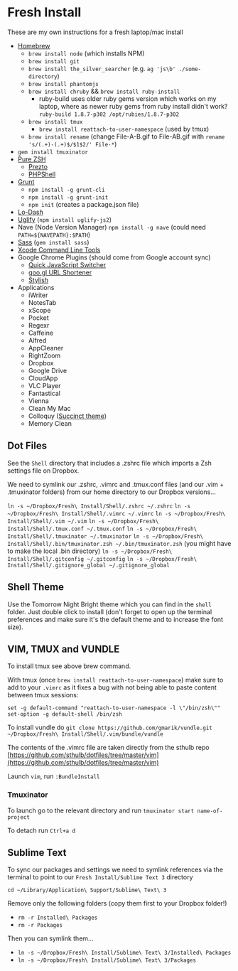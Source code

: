 # Fresh Install

These are my own instructions for a fresh laptop/mac install

- [Homebrew](http://mxcl.github.io/homebrew/)
	- `brew install node` (which installs NPM)
	- `brew install git`
	- `brew install the_silver_searcher` (e.g. `ag 'js\b' ./some-directory`)
	- `brew install phantomjs`
	- `brew install chruby` && `brew install ruby-install`
		- ruby-build uses older ruby gems version which works on my laptop, where as newer ruby gems from ruby install didn't work? `ruby-build 1.8.7-p302 /opt/rubies/1.8.7-p302`
	- `brew install tmux`
		- `brew install reattach-to-user-namespace` (used by tmux)
	- `brew install rename` (change File-A-B.gif to File-AB.gif with `rename 's/(.+)-(.+)$/$1$2/' File-*`)
- `gem install tmuxinator`
- [Pure ZSH](https://github.com/sindresorhus/pure)
	- [Prezto](https://github.com/sorin-ionescu/prezto)
	- [PHPShell](http://www.phpsh.org/)
- [Grunt](http://gruntjs.com/)
	- `npm install -g grunt-cli`
	- `npm install -g grunt-init`
	- `npm init` (creates a package.json file)
- [Lo-Dash](https://npmjs.org/package/lodash)
- [Uglify](https://npmjs.org/package/uglify-js2) (`npm install uglify-js2`)
- Nave (Node Version Manager) `npm install -g nave` (could need `PATH=${NAVEPATH}:$PATH`)
- [Sass](http://sass-lang.com/) (`gem install sass`)
- [Xcode Command Line Tools](http://connect.apple.com/)
- Google Chrome Plugins (should come from Google account sync)
	- [Quick JavaScript Switcher](https://t.co/ryLRETND)
	- [goo.gl URL Shortener](https://www.google.co.uk/url?sa=t&rct=j&q=&esrc=s&source=web&cd=2&cad=rja&ved=0CDcQFjAB&url=https%3A%2F%2Fchrome.google.com%2Fwebstore%2Fdetail%2Fgoogl-url-shortener%2Fiblijlcdoidgdpfknkckljiocdbnlagk%3Fhl%3Den&ei=tTDAUen3IImAOIOqgKgG&usg=AFQjCNEkUotK__kdeBXARBUc6WNTQ7rB3A&sig2=gTtTOryLRAYyLIiyL-84HQ&bvm=bv.47883778,d.ZWU)
	- [Stylish](https://www.google.co.uk/url?sa=t&rct=j&q=&esrc=s&source=web&cd=1&cad=rja&ved=0CC8QFjAA&url=https%3A%2F%2Fchrome.google.com%2Fwebstore%2Fdetail%2Fstylish%2Ffjnbnpbmkenffdnngjfgmeleoegfcffe%3Fhl%3Den&ei=BcAIUtODCIPQhAe4xIGwAg&usg=AFQjCNHqQ_jWum-eFNn9yAtVsdvLWn0fkw&bvm=bv.50500085,d.ZG4)
- Applications
	- iWriter
	- NotesTab
	- xScope
	- Pocket
	- Regexr
	- Caffeine
	- Alfred
	- AppCleaner
	- RightZoom
	- Dropbox
	- Google Drive
	- CloudApp
	- VLC Player
	- Fantastical
	- Vienna
	- Clean My Mac
	- Colloquy ([Succinct theme](https://github.com/JohnAlbin/succinct-for-colloquy))
	- Memory Clean

## Dot Files

See the `Shell` directory that includes a .zshrc file which imports a Zsh settings file on Dropbox.

We need to symlink our .zshrc, .vimrc and .tmux.conf files (and our .vim + .tmuxinator folders) from our home directory to our Dropbox versions...

`ln -s ~/Dropbox/Fresh\ Install/Shell/.zshrc ~/.zshrc`
`ln -s ~/Dropbox/Fresh\ Install/Shell/.vimrc ~/.vimrc`
`ln -s ~/Dropbox/Fresh\ Install/Shell/.vim ~/.vim`
`ln -s ~/Dropbox/Fresh\ Install/Shell/.tmux.conf ~/.tmux.conf`
`ln -s ~/Dropbox/Fresh\ Install/Shell/.tmuxinator ~/.tmuxinator`
`ln -s ~/Dropbox/Fresh\ Install/Shell/.bin/tmuxinator.zsh ~/.bin/tmuxinator.zsh` (you might have to make the local .bin directory)
`ln -s ~/Dropbox/Fresh\ Install/Shell/.gitconfig ~/.gitconfig`
`ln -s ~/Dropbox/Fresh\ Install/Shell/.gitignore_global ~/.gitignore_global`

## Shell Theme

Use the Tomorrow Night Bright theme which you can find in the `shell` folder. Just double click to install (don't forget to open up the terminal preferences and make sure it's the default theme and to increase the font size).

## VIM, TMUX and VUNDLE

To install tmux see above brew command.

With tmux (once `brew install reattach-to-user-namespace`) make sure to add to your `.vimrc` as it fixes a bug with not being able to paste content between tmux sessions:
```
set -g default-command "reattach-to-user-namespace -l \"/bin/zsh\""
set-option -g default-shell /bin/zsh
```

To install vundle do `git clone https://github.com/gmarik/vundle.git ~/Dropbox/Fresh\ Install/Shell/.vim/bundle/vundle`

The contents of the .vimrc file are taken directly from the sthulb repo [https://github.com/sthulb/dotfiles/tree/master/vim](https://github.com/sthulb/dotfiles/tree/master/vim)

Launch `vim`, run `:BundleInstall`

### Tmuxinator

To launch go to the relevant directory and run `tmuxinator start name-of-project`

To detach run `Ctrl+a d`

## Sublime Text

To sync our packages and settings we need to symlink references via the terminal to point to our `Fresh Install/Sublime Text 3` directory

`cd ~/Library/Application\ Support/Sublime\ Text\ 3`

Remove only the following folders (copy them first to your Dropbox folder!)

- `rm -r Installed\ Packages`
- `rm -r Packages`

Then you can symlink them...

- `ln -s ~/Dropbox/Fresh\ Install/Sublime\ Text\ 3/Installed\ Packages`
- `ln -s ~/Dropbox/Fresh\ Install/Sublime\ Text\ 3/Packages`
